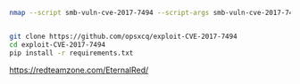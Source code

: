 ```bash
nmap --script smb-vuln-cve-2017-7494 --script-args smb-vuln-cve-2017-7494.check-version -p445 $ip


git clone https://github.com/opsxcq/exploit-CVE-2017-7494
cd exploit-CVE-2017-7494
pip install -r requirements.txt
```


https://redteamzone.com/EternalRed/